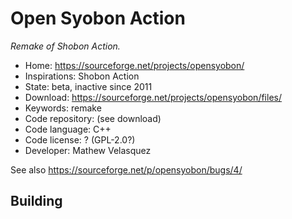 # Open Syobon Action

_Remake of Shobon Action._

- Home: https://sourceforge.net/projects/opensyobon/
- Inspirations: Shobon Action
- State: beta, inactive since 2011
- Download: https://sourceforge.net/projects/opensyobon/files/
- Keywords: remake
- Code repository: (see download)
- Code language: C++
- Code license: ? (GPL-2.0?)
- Developer: Mathew Velasquez

See also https://sourceforge.net/p/opensyobon/bugs/4/

## Building
